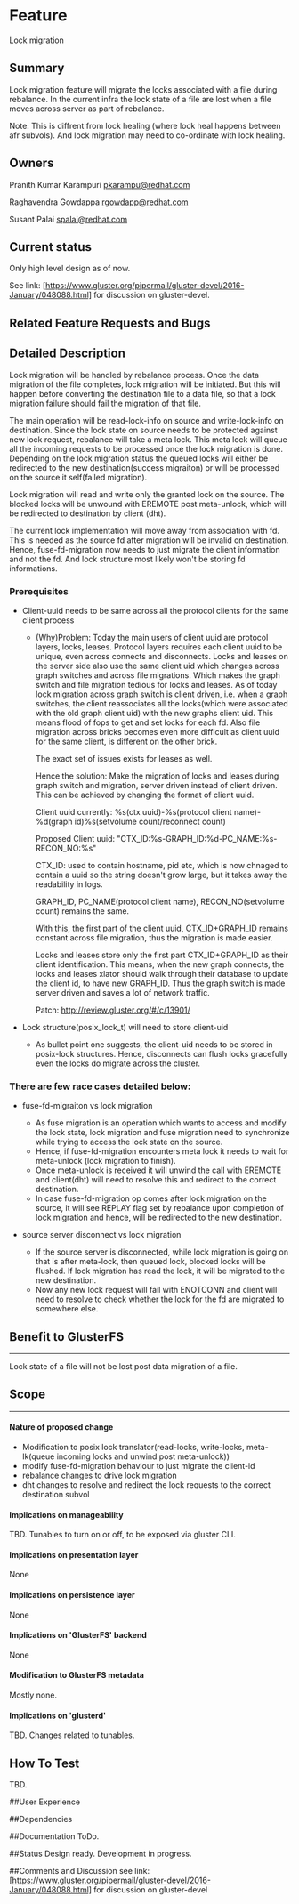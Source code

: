 # Feature
Lock migration

## Summary
Lock migration feature will migrate the locks associated with a file during rebalance. In the current infra the lock state of a file are lost when a file moves across server as part of rebalance.

Note: This is diffrent from lock healing (where lock heal happens between afr subvols). And lock migration
may need to co-ordinate with lock healing.

## Owners
Pranith Kumar Karampuri         <pkarampu@redhat.com>

Raghavendra Gowdappa            <rgowdapp@redhat.com>

Susant Palai                    <spalai@redhat.com>

## Current status
Only high level design as of now.

See link: [https://www.gluster.org/pipermail/gluster-devel/2016-January/048088.html]
for discussion on gluster-devel.

## Related Feature Requests and Bugs

## Detailed Description
Lock migration will be handled by rebalance process. Once the data migration of the file completes, lock migration will be initiated. But this will happen before converting the destination file to a data file, so that a lock migration failure should fail the migration of that file.

The main operation will be read-lock-info on source and write-lock-info on destination. Since the lock state on source needs to be protected against new lock request, rebalance will take a meta lock. This meta lock will queue all the incoming requests to be processed once the lock migration is done. Depending on the lock migration status the queued locks will either be redirected to the new destination(success migraiton) or will be processed on the source it self(failed migration).

Lock migration will read and write only the granted lock on the source. The blocked locks will be unwound with EREMOTE post meta-unlock, which will be redirected to destination by client (dht).

The current lock implementation will move away from association with fd. This is needed as the source fd after migration will be invalid on destination. Hence, fuse-fd-migration now needs to just migrate the client information and not the fd. And lock structure most likely won't be storing fd informations.

### Prerequisites
 - Client-uuid needs to be same across all the protocol clients for the same client process
    - (Why)Problem: Today the main users of client uuid are protocol layers, locks, leases.
    Protocol layers requires each client uuid to be unique, even across connects and disconnects. Locks and leases on the server side also use the same client uid which changes across graph switches and across file migrations. Which makes the graph switch and file migration tedious for locks and leases. As of today lock migration across graph switch is client driven, i.e. when a graph switches, the client reassociates all the locks(which were associated with the old graph client uid) with the new graphs client uid. This means flood of fops to get and set locks for each fd. Also file migration across bricks becomes even more difficult as client uuid for the same client, is different on the other brick.

        The exact set of issues exists for leases as well.

        Hence the solution:
        Make the migration of locks and leases during graph switch and migration, server driven instead of client driven. This can be achieved by changing the format of client uuid.

        Client uuid currently:
        %s(ctx uuid)-%s(protocol client name)-%d(graph id)%s(setvolume count/reconnect count)

        Proposed Client uuid:
        "CTX_ID:%s-GRAPH_ID:%d-PC_NAME:%s-RECON_NO:%s"

        CTX_ID: used to contain hostname, pid etc, which is now chnaged to contain a uuid so the string doesn't grow large, but it takes away the readability in logs.

        GRAPH_ID, PC_NAME(protocol client name), RECON_NO(setvolume count) remains the same.

        With this, the first part of the client uuid, CTX_ID+GRAPH_ID remains constant across file migration, thus the migration is made easier.

        Locks and leases store only the first part CTX_ID+GRAPH_ID as their client identification. This means, when the new graph connects, the locks and leases xlator should walk through their database to update the client id, to have new GRAPH_ID. Thus the graph switch is made server driven and saves a lot of network traffic.

        Patch: http://review.gluster.org/#/c/13901/

 - Lock structure(posix_lock_t) will need to store client-uid
    - As bullet point one suggests, the client-uid needs to be stored in posix-lock structures. Hence, disconnects can flush locks gracefully even the locks do migrate across the cluster.

### There are few race cases detailed below:

- fuse-fd-migraiton vs lock migration
    - As fuse migration is an operation which wants to access and modify the lock state, lock migration and fuse migration need to synchronize while trying to access the lock state on the source.
    - Hence, if fuse-fd-migration encounters meta lock it needs to wait for meta-unlock (lock migration to finish).
    - Once meta-unlock is received it will unwind the call with EREMOTE and client(dht) will need to resolve this and redirect to the correct destination.
    - In case fuse-fd-migration op comes after lock migration on the source, it will see REPLAY flag set by rebalance upon completion of lock migration and hence, will be redirected to the new destination.

- source server disconnect vs lock migration
    -   If the source server is disconnected, while lock migration is going on that is after meta-lock, then queued lock, blocked locks will be flushed. If lock migration has read the lock, it will be migrated to the new destination.
    -   Now any new lock request will fail with ENOTCONN and client will need to resolve to check whether the lock for the fd are migrated to somewhere else.


## Benefit to GlusterFS
--------------------
Lock state of a file will not be lost post data migration of a file.

## Scope
-----

#### Nature of proposed change
* Modification to posix lock translator(read-locks, write-locks, meta-lk(queue incoming locks and unwind post meta-unlock))
* modify fuse-fd-migration behaviour to just migrate the client-id
* rebalance changes to drive lock migration
* dht changes to resolve and redirect the lock requests to the correct destination subvol


#### Implications on manageability
TBD. Tunables to turn on or off, to be exposed via gluster CLI.

#### Implications on presentation layer
None

#### Implications on persistence layer
None

#### Implications on 'GlusterFS' backend
None

#### Modification to GlusterFS metadata
Mostly  none.

#### Implications on 'glusterd'
TBD. Changes related to tunables.

## How To Test
TBD.

##User Experience

##Dependencies

##Documentation
ToDo.

##Status
Design ready. Development in progress.

##Comments and Discussion
see link: [https://www.gluster.org/pipermail/gluster-devel/2016-January/048088.html]
for discussion on gluster-devel

